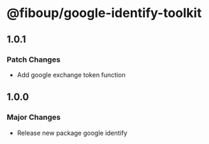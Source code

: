 # @fiboup/google-identify-toolkit

## 1.0.1

### Patch Changes

- Add google exchange token function

## 1.0.0

### Major Changes

- Release new package google identify
